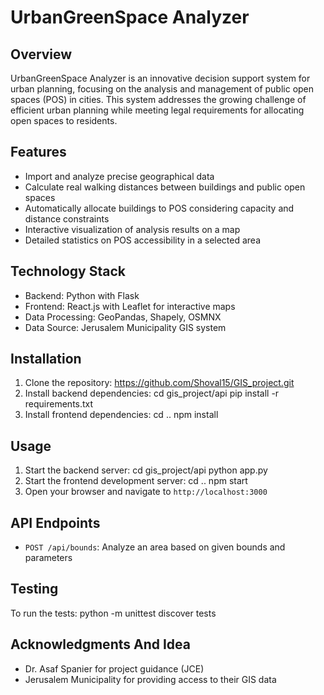 # UrbanGreenSpace Analyzer

## Overview

UrbanGreenSpace Analyzer is an innovative decision support system for urban planning, focusing on the analysis and management of public open spaces (POS) in cities. This system addresses the growing challenge of efficient urban planning while meeting legal requirements for allocating open spaces to residents.

## Features

- Import and analyze precise geographical data
- Calculate real walking distances between buildings and public open spaces
- Automatically allocate buildings to POS considering capacity and distance constraints
- Interactive visualization of analysis results on a map
- Detailed statistics on POS accessibility in a selected area

## Technology Stack

- Backend: Python with Flask
- Frontend: React.js with Leaflet for interactive maps
- Data Processing: GeoPandas, Shapely, OSMNX
- Data Source: Jerusalem Municipality GIS system

## Installation

1. Clone the repository: https://github.com/Shoval15/GIS_project.git
2. Install backend dependencies: 
    cd gis_project/api
    pip install -r requirements.txt
3. Install frontend dependencies:
    cd ..
    npm install


## Usage

1. Start the backend server:
    cd gis_project/api
    python app.py
2. Start the frontend development server:
    cd ..
    npm start
3. Open your browser and navigate to `http://localhost:3000`

## API Endpoints

- `POST /api/bounds`: Analyze an area based on given bounds and parameters

## Testing

To run the tests:
    python -m unittest discover tests

## Acknowledgments And Idea

- Dr. Asaf Spanier for project guidance (JCE)
- Jerusalem Municipality for providing access to their GIS data
